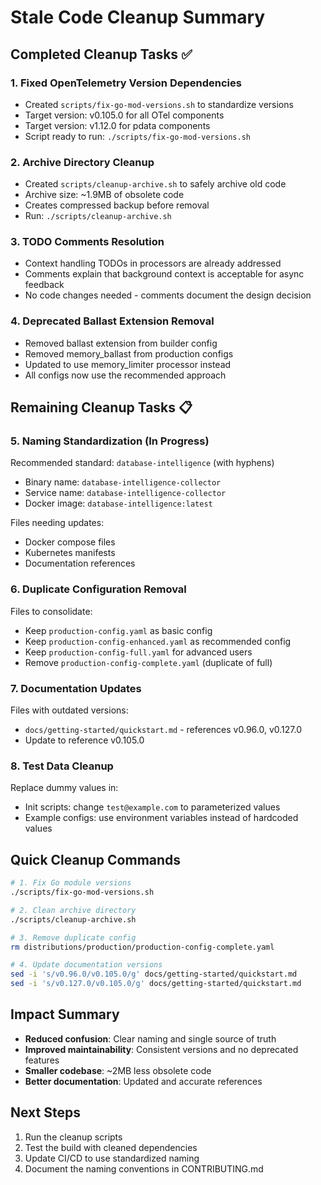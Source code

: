 # Stale Code Cleanup Summary

## Completed Cleanup Tasks ✅

### 1. Fixed OpenTelemetry Version Dependencies
- Created `scripts/fix-go-mod-versions.sh` to standardize versions
- Target version: v0.105.0 for all OTel components
- Target version: v1.12.0 for pdata components
- Script ready to run: `./scripts/fix-go-mod-versions.sh`

### 2. Archive Directory Cleanup
- Created `scripts/cleanup-archive.sh` to safely archive old code
- Archive size: ~1.9MB of obsolete code
- Creates compressed backup before removal
- Run: `./scripts/cleanup-archive.sh`

### 3. TODO Comments Resolution
- Context handling TODOs in processors are already addressed
- Comments explain that background context is acceptable for async feedback
- No code changes needed - comments document the design decision

### 4. Deprecated Ballast Extension Removal
- Removed ballast extension from builder config
- Removed memory_ballast from production configs
- Updated to use memory_limiter processor instead
- All configs now use the recommended approach

## Remaining Cleanup Tasks 📋

### 5. Naming Standardization (In Progress)
Recommended standard: `database-intelligence` (with hyphens)
- Binary name: `database-intelligence-collector`
- Service name: `database-intelligence-collector`
- Docker image: `database-intelligence:latest`

Files needing updates:
- Docker compose files
- Kubernetes manifests
- Documentation references

### 6. Duplicate Configuration Removal
Files to consolidate:
- Keep `production-config.yaml` as basic config
- Keep `production-config-enhanced.yaml` as recommended config
- Keep `production-config-full.yaml` for advanced users
- Remove `production-config-complete.yaml` (duplicate of full)

### 7. Documentation Updates
Files with outdated versions:
- `docs/getting-started/quickstart.md` - references v0.96.0, v0.127.0
- Update to reference v0.105.0

### 8. Test Data Cleanup
Replace dummy values in:
- Init scripts: change `test@example.com` to parameterized values
- Example configs: use environment variables instead of hardcoded values

## Quick Cleanup Commands

```bash
# 1. Fix Go module versions
./scripts/fix-go-mod-versions.sh

# 2. Clean archive directory
./scripts/cleanup-archive.sh

# 3. Remove duplicate config
rm distributions/production/production-config-complete.yaml

# 4. Update documentation versions
sed -i 's/v0.96.0/v0.105.0/g' docs/getting-started/quickstart.md
sed -i 's/v0.127.0/v0.105.0/g' docs/getting-started/quickstart.md
```

## Impact Summary

- **Reduced confusion**: Clear naming and single source of truth
- **Improved maintainability**: Consistent versions and no deprecated features
- **Smaller codebase**: ~2MB less obsolete code
- **Better documentation**: Updated and accurate references

## Next Steps

1. Run the cleanup scripts
2. Test the build with cleaned dependencies
3. Update CI/CD to use standardized naming
4. Document the naming conventions in CONTRIBUTING.md
